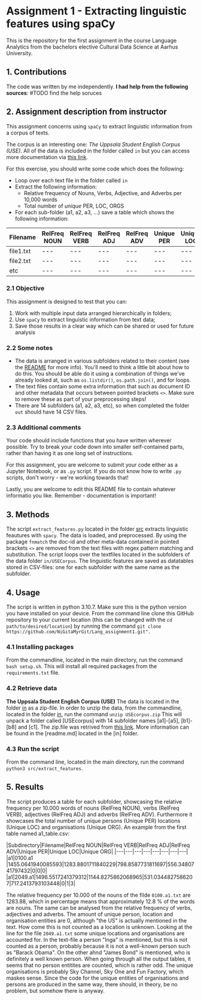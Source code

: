 # Assignment 1 - Extracting linguistic features using spaCy
This is the repository for the first assignment in the course Language Analytics from the bachelors elective Cultural Data Science at Aarhus University.
## 1. Contributions
The code was written by me independently.
**I had help from the following sources**:
#TODO find the help soruces 
## 2. Assignment description from instructor
This assignment concerns using ```spaCy``` to extract linguistic information from a corpus of texts.

The corpus is an interesting one: *The Uppsala Student English Corpus (USE)*. All of the data is included in the folder called ```in``` but you can access more documentation via [this link](https://ota.bodleian.ox.ac.uk/repository/xmlui/handle/20.500.12024/2457).

For this exercise, you should write some code which does the following:

- Loop over each text file in the folder called ```in```
- Extract the following information:
    - Relative frequency of Nouns, Verbs, Adjective, and Adverbs per 10,000 words
    - Total number of *unique* PER, LOC, ORGS
- For each sub-folder (a1, a2, a3, ...) save a table which shows the following information:

|Filename|RelFreq NOUN|RelFreq VERB|RelFreq ADJ|RelFreq ADV|Unique PER|Unique LOC|Unique ORG|
|---|---|---|---|---|---|---|---|
|file1.txt|---|---|---|---|---|---|---|
|file2.txt|---|---|---|---|---|---|---|
|etc|---|---|---|---|---|---|---|

### 2.1 Objective

This assignment is designed to test that you can:

1. Work with multiple input data arranged hierarchically in folders;
2. Use ```spaCy``` to extract linguistic information from text data;
3. Save those results in a clear way which can be shared or used for future analysis

### 2.2 Some notes

- The data is arranged in various subfolders related to their content (see the [README](in/README.md) for more info). You'll need to think a little bit about how to do this. You should be able do it using a combination of things we've already looked at, such as ```os.listdir()```, ```os.path.join()```, and for loops.
- The text files contain some extra information that such as document ID and other metadata that occurs between pointed brackets ```<>```. Make sure to remove these as part of your preprocessing steps!
- There are 14 subfolders (a1, a2, a3, etc), so when completed the folder ```out``` should have 14 CSV files.

### 2.3 Additional comments

Your code should include functions that you have written wherever possible. Try to break your code down into smaller self-contained parts, rather than having it as one long set of instructions.

For this assignment, you are welcome to submit your code either as a Jupyter Notebook, or as ```.py``` script. If you do not know how to write ```.py``` scripts, don't worry - we're working towards that!

Lastly, you are welcome to edit this README file to contain whatever informatio you like. Remember - documentation is important!

## 3. Methods
The script ```extract_features.py``` located in the folder [src](https://github.com/NiGitaMyrGit/Lang_assignment1/tree/e4ee062a0a23ffa7ba3717f330c92bbe2f22da8e/src) extracts linguistic feautures with ```spacy```.
The data is loaded, and preprocessed. By using the package ```fnmatch``` the doc-id and other meta-data contained in pointed brackets ```<>``` are removed from the text files with regex pattern matching and substitution. 
The script loops over the textfiles located in the subfolders of the data folder ```in/USECorpus```. The linguistic features are saved as datatables stored in CSV-files: one for each subfolder with the same name as the subfolder. 
## 4. Usage
The script is written in python 3.10.7. Make sure this is the python version you have installed on your device.
From the command line clone this GitHub repository to your current location (this can be changed with the `cd path/to/desired/location`) by running the command `git clone https://github.com/NiGitaMyrGit/Lang_assignment1.git".` 
### 4.1 Installing packages
From the commandline, located in the main directory, run the command `bash setup.sh`. This will install all required packages from the `requirements.txt` file.
### 4.2 Retrieve data
**The Uppsala Student English Corpus (USE)** 
The data is located in the folder [in]() as a zip-file.
In order to unzip the data, from the commandline, located in the folder [in](), run the command `unzip USEcorpus.zip`
This will unpack a folder called [USEcorpus] with 14 subfolder names [a1]-[a5], [b1]-[b8] and [c1].
The zip.file was retrived from [this link](https://ota.bodleian.ox.ac.uk/repository/xmlui/handle/20.500.12024/2457).
More information can be found in the [readme.md] located in the [in] folder.
### 4.3 Run the script
From the command line, located in the main directory, run the command `python3 src/extract_features`.

## 5. Results
The script produces a table for each subfolder, showcasing the relative frequency per 10.000 words of nouns (RelFreq NOUN), verbs (RelFreq VERB), adjectives (RelFreq ADJ) and adverbs (RelFreq ADV). Furthermore it showcases the total number of unique persons (Unique PER) locations (Unique LOC) and organisations (Unique ORG).
An example from the first table named a1_table.csv:

|Subdirectory|Filename|RelFreq NOUN|RelFreq VERB|RelFreq ADJ|RelFreq ADV|Unique PER|Unique LOC|Unique ORG|
|---|---|---|---|---|---|---|---|
|a1|0100.a1 |1455.0641940085593|1283.8801711840229|798.8587731811697|556.3480741797432|0|0|0|
|a1|2049.a1|1496.5517241379312|1144.8275862068965|531.0344827586207|717.2413793103448|0|1|3|

The relative frequency per 10.000 of the nouns of the filde ```0100.a1.txt``` are 1283.88, which in percentage means that approximately 12.8 % of the words are nouns. The same can be analysed from the relative frequency of verbs, adjectives and adverbs. The amount of unique person, location and organisation entities are 0, although "the US" is actually mentioned in the text. How come this is not counted as a location is unknown. 
Looking at the line for the file ```2049.a1.txt``` some unique locations and organisations are accounted for. In the text-file a person "Inga" is mentioned, but this is not counted as a person, probably because it is not a well-known person such as "Barack Obama". On the other ahnd "James Bond" is mentioned, who is definitely a well known person. When going through all the output tables, it seems that no person entitites are counted, which is rather odd.
The unique organisations is probably Sky Channel, Sky One and Fun Factory, which maskes sense. Since the code for the unique entities of organisations and persons are produced in the same way, there should, in theory, be no problem, but somehow there is anyway. 


